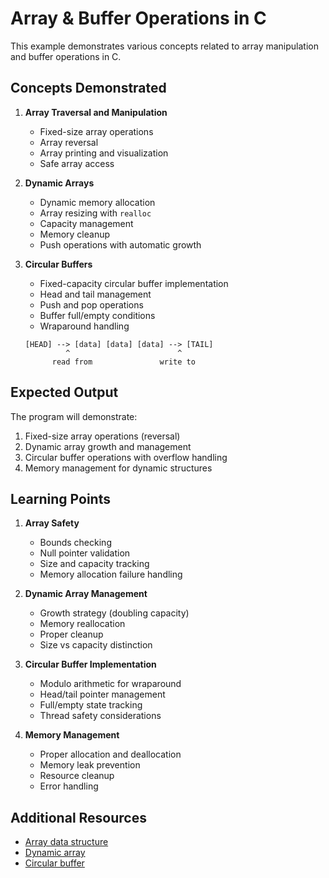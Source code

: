 # Array & Buffer Operations in C

This example demonstrates various concepts related to array manipulation and buffer operations in C.

## Concepts Demonstrated

1. **Array Traversal and Manipulation**
   - Fixed-size array operations
   - Array reversal
   - Array printing and visualization
   - Safe array access

2. **Dynamic Arrays**
   - Dynamic memory allocation
   - Array resizing with `realloc`
   - Capacity management
   - Memory cleanup
   - Push operations with automatic growth

3. **Circular Buffers**
   - Fixed-capacity circular buffer implementation
   - Head and tail management
   - Push and pop operations
   - Buffer full/empty conditions
   - Wraparound handling
   ```
   [HEAD] --> [data] [data] [data] --> [TAIL]
            ^                        ^
         read from               write to
   ```

## Expected Output

The program will demonstrate:
1. Fixed-size array operations (reversal)
2. Dynamic array growth and management
3. Circular buffer operations with overflow handling
4. Memory management for dynamic structures

## Learning Points

1. **Array Safety**
   - Bounds checking
   - Null pointer validation
   - Size and capacity tracking
   - Memory allocation failure handling

2. **Dynamic Array Management**
   - Growth strategy (doubling capacity)
   - Memory reallocation
   - Proper cleanup
   - Size vs capacity distinction

3. **Circular Buffer Implementation**
   - Modulo arithmetic for wraparound
   - Head/tail pointer management
   - Full/empty state tracking
   - Thread safety considerations

4. **Memory Management**
   - Proper allocation and deallocation
   - Memory leak prevention
   - Resource cleanup
   - Error handling

## Additional Resources

- [Array data structure](https://en.wikipedia.org/wiki/Array_data_structure)
- [Dynamic array](https://en.wikipedia.org/wiki/Dynamic_array)
- [Circular buffer](https://en.wikipedia.org/wiki/Circular_buffer) 